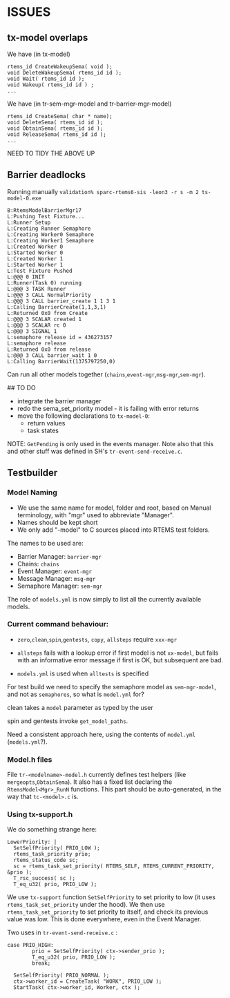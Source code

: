 # ISSUES

## tx-model overlaps

We have (in tx-model)

```
rtems_id CreateWakeupSema( void );
void DeleteWakeupSema( rtems_id id );
void Wait( rtems_id id );
void Wakeup( rtems_id id ) ;
...
```

We have (in tr-sem-mgr-model and tr-barrier-mgr-model)

```
rtems_id CreateSema( char * name);
void DeleteSema( rtems_id id );
void ObtainSema( rtems_id id );
void ReleaseSema( rtems_id id );
...
```

NEED TO TIDY THE ABOVE UP


## Barrier deadlocks

Running manually
`validation% sparc-rtems6-sis -leon3 -r s -m 2 ts-model-0.exe`
```
B:RtemsModelBarrierMgr17
L:Pushing Test Fixture...
L:Runner Setup
L:Creating Runner Semaphore
L:Creating Worker0 Semaphore
L:Creating Worker1 Semaphore
L:Created Worker 0
L:Started Worker 0
L:Created Worker 1
L:Started Worker 1
L:Test Fixture Pushed
L:@@@ 0 INIT
L:Runner(Task 0) running
L:@@@ 3 TASK Runner
L:@@@ 3 CALL NormalPriority
L:@@@ 3 CALL barrier_create 1 1 3 1
L:Calling BarrierCreate(1,1,3,1)
L:Returned 0x0 from Create
L:@@@ 3 SCALAR created 1
L:@@@ 3 SCALAR rc 0
L:@@@ 3 SIGNAL 1
L:semaphore release id = 436273157
L:semaphore release
L:Returned 0x0 from release
L:@@@ 3 CALL barrier_wait 1 0
L:Calling BarrierWait(1375797250,0)
```

Can run all other models together (`chains`,`event-mgr`,`msg-mgr`,`sem-mgr`).

## TO DO

* integrate the barrier manager
* redo the sema_set_priority model - it is failing with error returns
* move the following declarations to `tx-model-0`:
  -  return values
  -  task states

NOTE: `GetPending` is only used in the events manager.
Note also that this and other stuff was defined 
in SH's `tr-event-send-receive.c`.

## Testbuilder

### Model Naming


 * We use the same name for model, folder and root,
   based on Manual terminology, with "mgr" used to abbreviate "Manager". 
 * Names should be kept short
 * We only add "-model" to C sources placed into RTEMS test folders.
 
The names to be used are:

 * Barrier Manager: `barrier-mgr`
 * Chains: `chains`
 * Event Manager: `event-mgr`
 * Message Manager: `msg-mgr`
 * Semaphore Manager: `sem-mgr`

The role of `models.yml` is now simply to list all the currently available models.

### Current command behaviour:
 
 * `zero`,`clean`,`spin`,`gentests`, `copy`, `allsteps` require `xxx-mgr`

 * `allsteps` fails with a lookup error if first model is not `xx-model`,
    but fails with an informative error message if first is OK, 
    but subsequent are bad.

 * `models.yml` is used when `alltests` is specified
 

For test build we need to specify the semaphore model as `sem-mgr-model`,
and not as `semaphores`, so what is `model.yml` for?

clean takes a `model` parameter as typed by the user

spin and gentests invoke `get_model_paths`.

Need a consistent approach here, using the contents of `model.yml` (`models.yml`?).

### Model.h files

File `tr-<modelname>-model.h` currently defines test helpers 
(like `mergeopts`,`ObtainSema`).
It also has a fixed list declaring the `RtemsModel<Mgr>_RunN` functions.
This part should be auto-generated, in the way that `tc-<model>.c` is.


### Using tx-support.h

We do something strange here:

```
LowerPriority: |
  SetSelfPriority( PRIO_LOW );
  rtems_task_priority prio;
  rtems_status_code sc;
  sc = rtems_task_set_priority( RTEMS_SELF, RTEMS_CURRENT_PRIORITY, &prio );
  T_rsc_success( sc );
  T_eq_u32( prio, PRIO_LOW );
```

We use `tx-support` function `SetSelfPriority` to set priority to low
(it uses `rtems_task_set_priority` under the hood).
We then use `rtems_task_set_priority` to set priority to itself,
and check its previous value was low.
This is done everywhere, even in the Event Manager.

Two uses in `tr-event-send-receive.c` :

```
case PRIO_HIGH:
        prio = SetSelfPriority( ctx->sender_prio );
        T_eq_u32( prio, PRIO_LOW );
        break;

  SetSelfPriority( PRIO_NORMAL );
  ctx->worker_id = CreateTask( "WORK", PRIO_LOW );
  StartTask( ctx->worker_id, Worker, ctx );        
```

